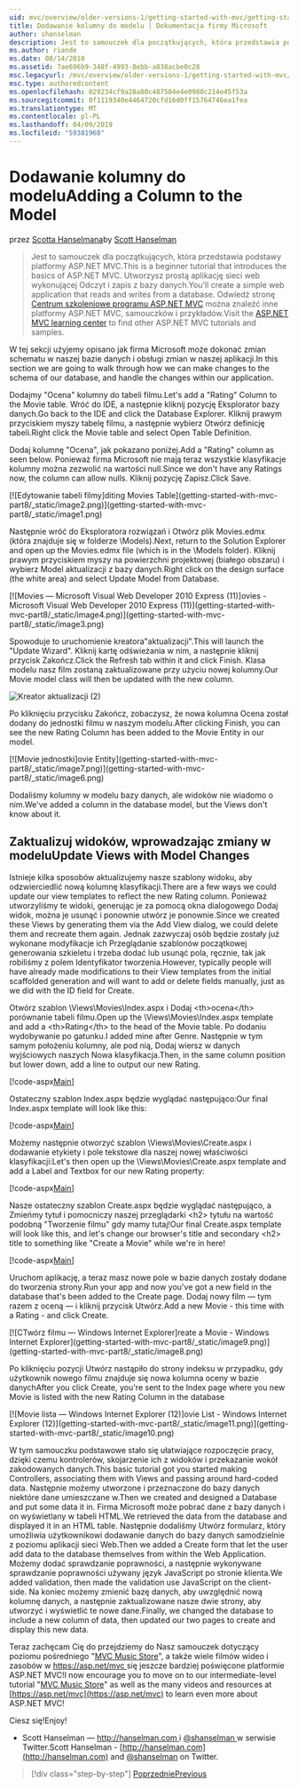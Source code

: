 ```yaml
---
uid: mvc/overview/older-versions-1/getting-started-with-mvc/getting-started-with-mvc-part8
title: Dodawanie kolumny do modelu | Dokumentacja firmy Microsoft
author: shanselman
description: Jest to samouczek dla początkujących, która przedstawia podstawy platformy ASP.NET MVC. Utwórz prostą aplikację sieci web wykonującej Odczyt i zapis z bazy danych.
ms.author: riande
ms.date: 08/14/2010
ms.assetid: 7ae696b9-348f-4993-8ebb-a838acbe0c28
msc.legacyurl: /mvc/overview/older-versions-1/getting-started-with-mvc/getting-started-with-mvc-part8
msc.type: authoredcontent
ms.openlocfilehash: 029234cf9a28a80c487504e4e0980c214e45f53a
ms.sourcegitcommit: 0f1119340e4464720cfd16d0ff15764746ea1fea
ms.translationtype: MT
ms.contentlocale: pl-PL
ms.lasthandoff: 04/09/2019
ms.locfileid: "59381968"
---
```

# <a name="adding-a-column-to-the-model"></a><span data-ttu-id="0ab53-104">Dodawanie kolumny do modelu</span><span class="sxs-lookup"><span data-stu-id="0ab53-104">Adding a Column to the Model</span></span>

<span data-ttu-id="0ab53-105">przez [Scotta Hanselmana](https://github.com/shanselman)</span><span class="sxs-lookup"><span data-stu-id="0ab53-105">by [Scott Hanselman](https://github.com/shanselman)</span></span>

> <span data-ttu-id="0ab53-106">Jest to samouczek dla początkujących, która przedstawia podstawy platformy ASP.NET MVC.</span><span class="sxs-lookup"><span data-stu-id="0ab53-106">This is a beginner tutorial that introduces the basics of ASP.NET MVC.</span></span> <span data-ttu-id="0ab53-107">Utworzysz prostą aplikację sieci web wykonującej Odczyt i zapis z bazy danych.</span><span class="sxs-lookup"><span data-stu-id="0ab53-107">You'll create a simple web application that reads and writes from a database.</span></span> <span data-ttu-id="0ab53-108">Odwiedź stronę [Centrum szkoleniowe programu ASP.NET MVC](../../../index.md) można znaleźć inne platformy ASP.NET MVC, samouczków i przykładów.</span><span class="sxs-lookup"><span data-stu-id="0ab53-108">Visit the [ASP.NET MVC learning center](../../../index.md) to find other ASP.NET MVC tutorials and samples.</span></span>


<span data-ttu-id="0ab53-109">W tej sekcji użyjemy opisano jak firma Microsoft może dokonać zmian schematu w naszej bazie danych i obsługi zmian w naszej aplikacji.</span><span class="sxs-lookup"><span data-stu-id="0ab53-109">In this section we are going to walk through how we can make changes to the schema of our database, and handle the changes within our application.</span></span>

<span data-ttu-id="0ab53-110">Dodajmy "Ocena" kolumny do tabeli filmu.</span><span class="sxs-lookup"><span data-stu-id="0ab53-110">Let's add a "Rating" Column to the Movie table.</span></span> <span data-ttu-id="0ab53-111">Wróć do IDE, a następnie kliknij pozycję Eksplorator bazy danych.</span><span class="sxs-lookup"><span data-stu-id="0ab53-111">Go back to the IDE and click the Database Explorer.</span></span> <span data-ttu-id="0ab53-112">Kliknij prawym przyciskiem myszy tabelę filmu, a następnie wybierz Otwórz definicję tabeli.</span><span class="sxs-lookup"><span data-stu-id="0ab53-112">Right click the Movie table and select Open Table Definition.</span></span>

<span data-ttu-id="0ab53-113">Dodaj kolumnę "Ocena", jak pokazano poniżej.</span><span class="sxs-lookup"><span data-stu-id="0ab53-113">Add a "Rating" column as seen below.</span></span> <span data-ttu-id="0ab53-114">Ponieważ firma Microsoft nie mają teraz wszystkie klasyfikacje kolumny można zezwolić na wartości null.</span><span class="sxs-lookup"><span data-stu-id="0ab53-114">Since we don't have any Ratings now, the column can allow nulls.</span></span> <span data-ttu-id="0ab53-115">Kliknij pozycję Zapisz.</span><span class="sxs-lookup"><span data-stu-id="0ab53-115">Click Save.</span></span>

[![E<span data-ttu-id="0ab53-116">dytowanie tabeli filmy]</span><span class="sxs-lookup"><span data-stu-id="0ab53-116">diting Movies Table]</span></span>(getting-started-with-mvc-part8/_static/image2.png)](getting-started-with-mvc-part8/_static/image1.png)

<span data-ttu-id="0ab53-117">Następnie wróć do Eksploratora rozwiązań i Otwórz plik Movies.edmx (która znajduje się w folderze \Models).</span><span class="sxs-lookup"><span data-stu-id="0ab53-117">Next, return to the Solution Explorer and open up the Movies.edmx file (which is in the \Models folder).</span></span> <span data-ttu-id="0ab53-118">Kliknij prawym przyciskiem myszy na powierzchni projektowej (białego obszaru) i wybierz Model aktualizacji z bazy danych.</span><span class="sxs-lookup"><span data-stu-id="0ab53-118">Right click on the design surface (the white area) and select Update Model from Database.</span></span>

[![M<span data-ttu-id="0ab53-119">ovies — Microsoft Visual Web Developer 2010 Express (11)]</span><span class="sxs-lookup"><span data-stu-id="0ab53-119">ovies - Microsoft Visual Web Developer 2010 Express (11)]</span></span>(getting-started-with-mvc-part8/_static/image4.png)](getting-started-with-mvc-part8/_static/image3.png)

<span data-ttu-id="0ab53-120">Spowoduje to uruchomienie kreatora"aktualizacji".</span><span class="sxs-lookup"><span data-stu-id="0ab53-120">This will launch the "Update Wizard".</span></span> <span data-ttu-id="0ab53-121">Kliknij kartę odświeżania w nim, a następnie kliknij przycisk Zakończ.</span><span class="sxs-lookup"><span data-stu-id="0ab53-121">Click the Refresh tab within it and click Finish.</span></span> <span data-ttu-id="0ab53-122">Klasa modelu nasz film zostaną zaktualizowane przy użyciu nowej kolumny.</span><span class="sxs-lookup"><span data-stu-id="0ab53-122">Our Movie model class will then be updated with the new column.</span></span>

![Kreator aktualizacji (2)](getting-started-with-mvc-part8/_static/image5.png)

<span data-ttu-id="0ab53-124">Po kliknięciu przycisku Zakończ, zobaczysz, że nowa kolumna Ocena został dodany do jednostki filmu w naszym modelu.</span><span class="sxs-lookup"><span data-stu-id="0ab53-124">After clicking Finish, you can see the new Rating Column has been added to the Movie Entity in our model.</span></span>

[![M<span data-ttu-id="0ab53-125">ovie jednostki]</span><span class="sxs-lookup"><span data-stu-id="0ab53-125">ovie Entity]</span></span>(getting-started-with-mvc-part8/_static/image7.png)](getting-started-with-mvc-part8/_static/image6.png)

<span data-ttu-id="0ab53-126">Dodaliśmy kolumny w modelu bazy danych, ale widoków nie wiadomo o nim.</span><span class="sxs-lookup"><span data-stu-id="0ab53-126">We've added a column in the database model, but the Views don't know about it.</span></span>

## <a name="update-views-with-model-changes"></a><span data-ttu-id="0ab53-127">Zaktualizuj widoków, wprowadzając zmiany w modelu</span><span class="sxs-lookup"><span data-stu-id="0ab53-127">Update Views with Model Changes</span></span>

<span data-ttu-id="0ab53-128">Istnieje kilka sposobów aktualizujemy nasze szablony widoku, aby odzwierciedlić nową kolumnę klasyfikacji.</span><span class="sxs-lookup"><span data-stu-id="0ab53-128">There are a few ways we could update our view templates to reflect the new Rating column.</span></span> <span data-ttu-id="0ab53-129">Ponieważ utworzyliśmy te widoki, generując je za pomocą okna dialogowego Dodaj widok, można je usunąć i ponownie utwórz je ponownie.</span><span class="sxs-lookup"><span data-stu-id="0ab53-129">Since we created these Views by generating them via the Add View dialog, we could delete them and recreate them again.</span></span> <span data-ttu-id="0ab53-130">Jednak zazwyczaj osób będzie zostały już wykonane modyfikacje ich Przeglądanie szablonów początkowej generowania szkieletu i trzeba dodać lub usunąć pola, ręcznie, tak jak robiliśmy z polem Identyfikator tworzenia.</span><span class="sxs-lookup"><span data-stu-id="0ab53-130">However, typically people will have already made modifications to their View templates from the initial scaffolded generation and will want to add or delete fields manually, just as we did with the ID field for Create.</span></span>

<span data-ttu-id="0ab53-131">Otwórz szablon \Views\Movies\Index.aspx i Dodaj &lt;th&gt;ocena&lt;/th&gt; porównanie tabeli filmu.</span><span class="sxs-lookup"><span data-stu-id="0ab53-131">Open up the \Views\Movies\Index.aspx template and add a &lt;th&gt;Rating&lt;/th&gt; to the head of the Movie table.</span></span> <span data-ttu-id="0ab53-132">Po dodaniu wydobywanie po gatunku.</span><span class="sxs-lookup"><span data-stu-id="0ab53-132">I added mine after Genre.</span></span> <span data-ttu-id="0ab53-133">Następnie w tym samym położeniu kolumny, ale pod nią, Dodaj wiersz w danych wyjściowych naszych Nowa klasyfikacja.</span><span class="sxs-lookup"><span data-stu-id="0ab53-133">Then, in the same column position but lower down, add a line to output our new Rating.</span></span>

[!code-aspx[Main](getting-started-with-mvc-part8/samples/sample1.aspx)]

<span data-ttu-id="0ab53-134">Ostateczny szablon Index.aspx będzie wyglądać następująco:</span><span class="sxs-lookup"><span data-stu-id="0ab53-134">Our final Index.aspx template will look like this:</span></span>

[!code-aspx[Main](getting-started-with-mvc-part8/samples/sample2.aspx)]

<span data-ttu-id="0ab53-135">Możemy następnie otworzyć szablon \Views\Movies\Create.aspx i dodawanie etykiety i pole tekstowe dla naszej nowej właściwości klasyfikacji:</span><span class="sxs-lookup"><span data-stu-id="0ab53-135">Let's then open up the \Views\Movies\Create.aspx template and add a Label and Textbox for our new Rating property:</span></span>

[!code-aspx[Main](getting-started-with-mvc-part8/samples/sample3.aspx)]

<span data-ttu-id="0ab53-136">Nasze ostateczny szablon Create.aspx będzie wyglądać następująco, a Zmieńmy tytuł i pomocniczy naszej przeglądarki &lt;h2&gt; tytułu na wartość podobną "Tworzenie filmu" gdy mamy tutaj!</span><span class="sxs-lookup"><span data-stu-id="0ab53-136">Our final Create.aspx template will look like this, and let's change our browser's title and secondary &lt;h2&gt; title to something like "Create a Movie" while we're in here!</span></span>

[!code-aspx[Main](getting-started-with-mvc-part8/samples/sample4.aspx)]

<span data-ttu-id="0ab53-137">Uruchom aplikację, a teraz masz nowe pole w bazie danych zostały dodane do tworzenia strony.</span><span class="sxs-lookup"><span data-stu-id="0ab53-137">Run your app and now you've got a new field in the database that's been added to the Create page.</span></span> <span data-ttu-id="0ab53-138">Dodaj nowy film — tym razem z oceną — i kliknij przycisk Utwórz.</span><span class="sxs-lookup"><span data-stu-id="0ab53-138">Add a new Movie - this time with a Rating - and click Create.</span></span>

[![C<span data-ttu-id="0ab53-139">Twórz filmu — Windows Internet Explorer]</span><span class="sxs-lookup"><span data-stu-id="0ab53-139">reate a Movie - Windows Internet Explorer]</span></span>(getting-started-with-mvc-part8/_static/image9.png)](getting-started-with-mvc-part8/_static/image8.png)

<span data-ttu-id="0ab53-140">Po kliknięciu pozycji Utwórz nastąpiło do strony indeksu w przypadku, gdy użytkownik nowego filmu znajduje się nowa kolumna oceny w bazie danych</span><span class="sxs-lookup"><span data-stu-id="0ab53-140">After you click Create, you're sent to the Index page where you new Movie is listed with the new Rating Column in the database</span></span>

[![M<span data-ttu-id="0ab53-141">ovie lista — Windows Internet Explorer (12)]</span><span class="sxs-lookup"><span data-stu-id="0ab53-141">ovie List - Windows Internet Explorer (12)]</span></span>(getting-started-with-mvc-part8/_static/image11.png)](getting-started-with-mvc-part8/_static/image10.png)

<span data-ttu-id="0ab53-142">W tym samouczku podstawowe stało się ułatwiające rozpoczęcie pracy, dzięki czemu kontrolerów, skojarzenie ich z widoków i przekazanie wokół zakodowanych danych.</span><span class="sxs-lookup"><span data-stu-id="0ab53-142">This basic tutorial got you started making Controllers, associating them with Views and passing around hard-coded data.</span></span> <span data-ttu-id="0ab53-143">Następnie możemy utworzone i przeznaczone do bazy danych niektóre dane umieszczane w.</span><span class="sxs-lookup"><span data-stu-id="0ab53-143">Then we created and designed a Database and put some data it in.</span></span> <span data-ttu-id="0ab53-144">Firma Microsoft może pobrać dane z bazy danych i on wyświetlany w tabeli HTML.</span><span class="sxs-lookup"><span data-stu-id="0ab53-144">We retrieved the data from the database and displayed it in an HTML table.</span></span> <span data-ttu-id="0ab53-145">Następnie dodaliśmy Utwórz formularz, który umożliwia użytkownikowi dodawanie danych do bazy danych samodzielnie z poziomu aplikacji sieci Web.</span><span class="sxs-lookup"><span data-stu-id="0ab53-145">Then we added a Create form that let the user add data to the database themselves from within the Web Application.</span></span> <span data-ttu-id="0ab53-146">Możemy dodać sprawdzanie poprawności, a następnie wykonywane sprawdzanie poprawności używany język JavaScript po stronie klienta.</span><span class="sxs-lookup"><span data-stu-id="0ab53-146">We added validation, then made the validation use JavaScript on the client-side.</span></span> <span data-ttu-id="0ab53-147">Na koniec możemy zmienić bazę danych, aby uwzględnić nową kolumnę danych, a następnie zaktualizowane nasze dwie strony, aby utworzyć i wyświetlić te nowe dane.</span><span class="sxs-lookup"><span data-stu-id="0ab53-147">Finally, we changed the database to include a new column of data, then updated our two pages to create and display this new data.</span></span>

<span data-ttu-id="0ab53-148">Teraz zachęcam Cię do przejdziemy do Nasz samouczek dotyczący poziomu pośredniego "[MVC Music Store](../../older-versions/mvc-music-store/mvc-music-store-part-1.md)", a także wiele filmów wideo i zasobów w [ https://asp.net/mvc ](https://asp.net/mvc) się jeszcze bardziej poświęcone platformie ASP.NET MVC!</span><span class="sxs-lookup"><span data-stu-id="0ab53-148">I now encourage you to move on to our intermediate-level tutorial "[MVC Music Store](../../older-versions/mvc-music-store/mvc-music-store-part-1.md)" as well as the many videos and resources at [https://asp.net/mvc](https://asp.net/mvc) to learn even more about ASP.NET MVC!</span></span>

<span data-ttu-id="0ab53-149">Ciesz się!</span><span class="sxs-lookup"><span data-stu-id="0ab53-149">Enjoy!</span></span>

- <span data-ttu-id="0ab53-150">Scott Hanselman — [ http://hanselman.com ](http://hanselman.com) i [ @shanselman ](http://twitter.com/shanselman) w serwisie Twitter.</span><span class="sxs-lookup"><span data-stu-id="0ab53-150">Scott Hanselman - [http://hanselman.com](http://hanselman.com) and [@shanselman](http://twitter.com/shanselman) on Twitter.</span></span>

> [!div class="step-by-step"]
> [<span data-ttu-id="0ab53-151">Poprzednie</span><span class="sxs-lookup"><span data-stu-id="0ab53-151">Previous</span></span>](getting-started-with-mvc-part7.md)
